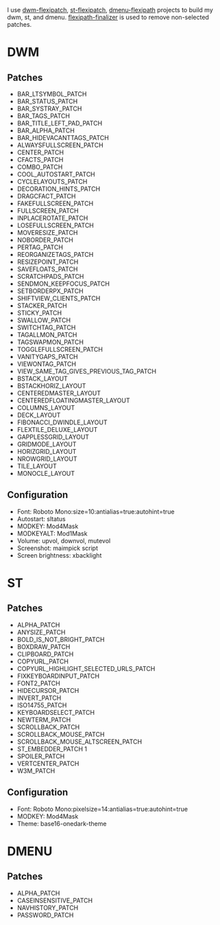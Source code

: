 I use [dwm-flexipatch](https://github.com/bakkeby/dwm-flexipatch), [st-flexipatch](https://github.com/bakkeby/st-flexipatch), [dmenu-flexipath](https://github.com/bakkeby/dmenu-flexipatch) projects to build my dwm, st, and dmenu.
[flexipath-finalizer](https://github.com/bakkeby/flexipatch-finalizer) is used to remove non-selected patches.

# DWM
## Patches
- BAR_LTSYMBOL_PATCH
- BAR_STATUS_PATCH
- BAR_SYSTRAY_PATCH
- BAR_TAGS_PATCH
- BAR_TITLE_LEFT_PAD_PATCH
- BAR_ALPHA_PATCH
- BAR_HIDEVACANTTAGS_PATCH
- ALWAYSFULLSCREEN_PATCH
- CENTER_PATCH
- CFACTS_PATCH
- COMBO_PATCH
- COOL_AUTOSTART_PATCH
- CYCLELAYOUTS_PATCH
- DECORATION_HINTS_PATCH
- DRAGCFACT_PATCH
- FAKEFULLSCREEN_PATCH
- FULLSCREEN_PATCH
- INPLACEROTATE_PATCH
- LOSEFULLSCREEN_PATCH
- MOVERESIZE_PATCH
- NOBORDER_PATCH 
- PERTAG_PATCH 
- REORGANIZETAGS_PATCH 
- RESIZEPOINT_PATCH 
- SAVEFLOATS_PATCH 
- SCRATCHPADS_PATCH 
- SENDMON_KEEPFOCUS_PATCH 
- SETBORDERPX_PATCH 
- SHIFTVIEW_CLIENTS_PATCH 
- STACKER_PATCH 
- STICKY_PATCH 
- SWALLOW_PATCH 
- SWITCHTAG_PATCH
- TAGALLMON_PATCH 
- TAGSWAPMON_PATCH 
- TOGGLEFULLSCREEN_PATCH 
- VANITYGAPS_PATCH 
- VIEWONTAG_PATCH
- VIEW_SAME_TAG_GIVES_PREVIOUS_TAG_PATCH 
- BSTACK_LAYOUT 
- BSTACKHORIZ_LAYOUT 
- CENTEREDMASTER_LAYOUT 
- CENTEREDFLOATINGMASTER_LAYOUT 
- COLUMNS_LAYOUT 
- DECK_LAYOUT 
- FIBONACCI_DWINDLE_LAYOUT 
- FLEXTILE_DELUXE_LAYOUT 
- GAPPLESSGRID_LAYOUT 
- GRIDMODE_LAYOUT
- HORIZGRID_LAYOUT 
- NROWGRID_LAYOUT
- TILE_LAYOUT 
- MONOCLE_LAYOUT
## Configuration
  - Font: Roboto Mono:size=10:antialias=true:autohint=true
  - Autostart: sltatus
  - MODKEY: Mod4Mask
  - MODKEYALT: Mod1Mask
  - Volume: upvol, downvol, mutevol
  - Screenshot: maimpick script
  - Screen brightness: xbacklight

# ST
## Patches
- ALPHA_PATCH 
- ANYSIZE_PATCH 
- BOLD_IS_NOT_BRIGHT_PATCH 
- BOXDRAW_PATCH 
- CLIPBOARD_PATCH 
- COPYURL_PATCH 
- COPYURL_HIGHLIGHT_SELECTED_URLS_PATCH 
- FIXKEYBOARDINPUT_PATCH 
- FONT2_PATCH 
- HIDECURSOR_PATCH 
- INVERT_PATCH 
- ISO14755_PATCH 
- KEYBOARDSELECT_PATCH 
- NEWTERM_PATCH 
- SCROLLBACK_PATCH 
- SCROLLBACK_MOUSE_PATCH 
- SCROLLBACK_MOUSE_ALTSCREEN_PATCH 
- ST_EMBEDDER_PATCH 1
- SPOILER_PATCH 
- VERTCENTER_PATCH 
- W3M_PATCH 
## Configuration
- Font: Roboto Mono:pixelsize=14:antialias=true:autohint=true
- MODKEY: Mod4Mask
- Theme: base16-onedark-theme

# DMENU
## Patches
- ALPHA_PATCH
- CASEINSENSITIVE_PATCH 
- NAVHISTORY_PATCH 
- PASSWORD_PATCH 
